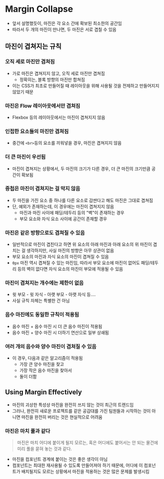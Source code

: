 # Margin Collapse

- 앞서 설명했듯이, 마진은 각 요소 간에 확보된 최소한의 공간임
- 따라서 두 개의 마진이 만나면, 두 마진은 서로 겹칠 수 있음

## 마진이 겹쳐지는 규칙

### 오직 세로 마진만 겹쳐짐

- 가로 마진은 겹쳐지지 않고, 오직 세로 마진만 겹쳐짐
  - 정확히는, 블록 방향의 마진만 합쳐짐
- 이는 CSS가 최초로 만들어질 때 레이아웃을 위해 사용될 것을 전제하고 만들어지지 않았기 때문

### 마진은 Flow 레이아웃에서만 겹쳐짐

- Flexbox 등의 레이아웃에서는 마진이 겹쳐지지 않음

### 인접한 요소들의 마진만 겹쳐짐

- 중간에 `<br>`등의 요소를 끼워넣을 경우, 마진은 겹쳐지지 않음

### 더 큰 마진이 우선됨

- 마진이 겹쳐지는 상황에서, 두 마진의 크기가 다른 경우, 더 큰 마진의 크기만큼 공간이 확보됨

### 중첩은 마진이 겹쳐지는 걸 막지 않음

- 두 마진을 가진 요소 중 하나를 다른 요소로 감싼다고 해도 마진은 그대로 겹쳐짐
- 단, 예외가 존재하는데, 이 경우에는 마진이 겹쳐지지 않음
  - 마진과 마진 사이에 패딩/테두리 등의 "벽"이 존재하는 경우
  - 부모 요소와 자식 요소 사이에 공간이 존재할 경우

### 마진은 같은 방향으로도 겹쳐질 수 있음

- 일반적으로 마진이 겹친다고 하면 위 요소의 아래 마진과 아래 요소의 위 마진이 겹치는 걸 생각하지만, 사실 마진의 방향은 아무 상관이 없음
- 부모 요소의 마진과 자식 요소의 마진이 겹쳐질 수 있음
- `0px` 마진 역시 겹쳐질 수 있는 마진임, 따라서 부모 요소에 마진이 없어도 패딩/테두리 등의 벽이 없다면 자식 요소의 마진이 부모에 적용될 수 있음

### 마진이 겹쳐지는 개수에는 제한이 없음

- 윗 부모 - 윗 자식 - 아랫 부모 - 아랫 자식 등....
- 사실 규칙 자체는 특별한 건 아님

### 음수 마진에도 동일한 규칙이 적용됨

- 음수 마진 + 음수 마진 시 더 큰 음수 마진이 적용됨
- 음수 마진 + 양수 마진 시 더하기 연산으로 일부 상쇄됨

### 여러 개의 음수와 양수 마진이 겹쳐질 수 있음

- 이 경우, 다음과 같은 알고리즘이 적용됨
  - 가장 큰 양수 마진을 찾고
  - 가장 작은 음수 마진을 찾아서
  - 둘이 더함

## Using Margin Effectively

- 마진의 괴상한 특성상 마진을 완전히 쓰지 않는 것이 최근의 트렌드임
- 그러나, 완전히 새로운 프로젝트를 같은 공감대를 가진 팀원들과 시작하는 것이 아니면 마진을 완전히 버리는 것은 현실적으로 어려움

### 마진은 마치 풀과 같다

> 마진은 마치 어디에 붙이게 될지 모르는, 혹은 어디에도 붙어서는 안 되는 물건에 미리 풀을 묻혀 놓는 것과 같다.

- 마진을 컴포넌트 경계에 붙이는 것은 좋은 생각이 아님
- 컴포넌트는 최대한 재사용될 수 있도록 만들어져야 하기 때문에, 어디에 이 컴포넌트가 배치될지도 모르는 상황에서 마진을 적용하는 것은 많은 문제를 발생시킴
